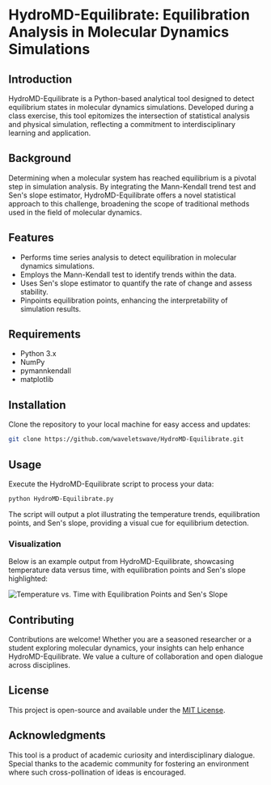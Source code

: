 # HydroMD-Equilibrate: Equilibration Analysis in Molecular Dynamics Simulations

## Introduction
HydroMD-Equilibrate is a Python-based analytical tool designed to detect equilibrium states in molecular dynamics simulations. Developed during a class exercise, this tool epitomizes the intersection of statistical analysis and physical simulation, reflecting a commitment to interdisciplinary learning and application.

## Background
Determining when a molecular system has reached equilibrium is a pivotal step in simulation analysis. By integrating the Mann-Kendall trend test and Sen's slope estimator, HydroMD-Equilibrate offers a novel statistical approach to this challenge, broadening the scope of traditional methods used in the field of molecular dynamics.

## Features
- Performs time series analysis to detect equilibration in molecular dynamics simulations.
- Employs the Mann-Kendall test to identify trends within the data.
- Uses Sen's slope estimator to quantify the rate of change and assess stability.
- Pinpoints equilibration points, enhancing the interpretability of simulation results.

## Requirements
- Python 3.x
- NumPy
- pymannkendall
- matplotlib

## Installation
Clone the repository to your local machine for easy access and updates:
```bash
git clone https://github.com/waveletswave/HydroMD-Equilibrate.git
```

## Usage
Execute the HydroMD-Equilibrate script to process your data:
```bash
python HydroMD-Equilibrate.py
```
The script will output a plot illustrating the temperature trends, equilibration points, and Sen's slope, providing a visual cue for equilibrium detection.

### Visualization
Below is an example output from HydroMD-Equilibrate, showcasing temperature data versus time, with equilibration points and Sen's slope highlighted:

![Temperature vs. Time with Equilibration Points and Sen's Slope](/Users/benthosyy/Desktop/HydroMDEquilibrate/HydroMD-Equilibrate.png)

## Contributing
Contributions are welcome! Whether you are a seasoned researcher or a student exploring molecular dynamics, your insights can help enhance HydroMD-Equilibrate. We value a culture of collaboration and open dialogue across disciplines.

## License
This project is open-source and available under the [MIT License](LICENSE).

## Acknowledgments
This tool is a product of academic curiosity and interdisciplinary dialogue. Special thanks to the academic community for fostering an environment where such cross-pollination of ideas is encouraged.
